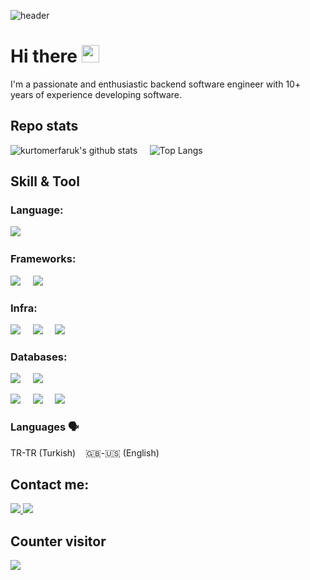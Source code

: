![header](https://capsule-render.vercel.app/api?type=waving&color=timeGradient&height=200&section=header&text=Omer%20Faruk%20Kurt&fontSize=50)

# Hi there <img src="https://media.giphy.com/media/hvRJCLFzcasrR4ia7z/giphy.gif" width="28">

I'm a passionate and enthusiastic backend software engineer with 10+ years of experience developing software.

## Repo stats
![kurtomerfaruk's github stats](https://github-readme-stats.vercel.app/api?username=kurtomerfaruk&count_private=true&show_icons=true&theme=synthwave&hide=contribs)&nbsp;&nbsp;&nbsp;&nbsp;
![Top Langs](https://github-readme-stats.vercel.app/api/top-langs/?username=kurtomerfaruk&layout=compact&&exclude_repo=ezprofile,kudo-app,iot-project,dashboardMaterialUi,react-sidebar-v1,sigma-react,shields,ezprofile,example-spring-converter-xml-json)&nbsp;&nbsp;&nbsp;&nbsp; 

## Skill & Tool

### **Language**: 

<img src="https://img.shields.io/badge/Java-ED8B00?style=for-the-badge&logo=java&logoColor=white"/>&nbsp;&nbsp;&nbsp;&nbsp; 
  
### **Frameworks**: 

<img src="https://img.shields.io/badge/spring-%236DB33F.svg?style=for-the-badge&logo=spring&logoColor=white"/>&nbsp;&nbsp;&nbsp;&nbsp; 
<img src="https://img.shields.io/badge/jsf-%236DB33F.svg?style=for-the-badge&logo=jsf&logoColor=white"/>&nbsp;&nbsp;&nbsp;&nbsp; 
  
### **Infra**: 

<img src="https://img.shields.io/badge/docker-%230db7ed.svg?style=for-the-badge&logo=docker&logoColor=white"/>&nbsp;&nbsp;&nbsp;&nbsp;
<img src="https://img.shields.io/badge/kubernetes-%23326ce5.svg?style=for-the-badge&logo=kubernetes&logoColor=white"/>&nbsp;&nbsp;&nbsp;&nbsp;
<img src="https://img.shields.io/badge/AWS-%23FF9900.svg?style=for-the-badge&logo=amazon-aws&logoColor=white"/>&nbsp;&nbsp;&nbsp;&nbsp;

### **Databases**: 

<img src="https://img.shields.io/badge/Cassandra-1287B1?style=for-the-badge&logo=apache%20cassandra&logoColor=white"/>&nbsp;&nbsp;&nbsp;&nbsp;
<img src="https://img.shields.io/badge/Oracle-F80000?style=for-the-badge&logo=oracle&logoColor=black"/>&nbsp;&nbsp;&nbsp;&nbsp;

<img src="https://img.shields.io/badge/PostgreSQL-316192?style=for-the-badge&logo=postgresql&logoColor=white"/>&nbsp;&nbsp;&nbsp;&nbsp;
<img src="https://img.shields.io/badge/MySQL-00000F?style=for-the-badge&logo=mysql&logoColor=white"/>&nbsp;&nbsp;&nbsp;&nbsp;
<img src="https://img.shields.io/badge/Microsoft_SQL_Server-CC2927?style=for-the-badge&logo=microsoft-sql-server&logoColor=white"/>&nbsp;&nbsp;&nbsp;&nbsp;


### Languages 🗣
TR-TR (Turkish)&nbsp;&nbsp;&nbsp;
🇬🇧-🇺🇸 (English)&nbsp;&nbsp;&nbsp;


## Contact me:

<a href="https://www.linkedin.com/in/%C3%B6mer-faruk-kurt-7930a595/">
   <img src="https://img.shields.io/badge/linkedin-%230077B5.svg?&style=for-the-badge&logo=linkedin&logoColor=white" />
</a>
<a href="mailto:kurtomerfaruk@gmail.com">
   <img src="https://img.shields.io/badge/gmail-D14836?style=for-the-badge&logo=gmail&logoColor=white" />
</a>

   
## Counter visitor
![](https://komarev.com/ghpvc/?username=kurtomerfaruk&style=flat-square)

